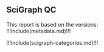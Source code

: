 ## SciGraph QC
This report is based on the versions:  
!!!include(metadata.md)!!!

!!!include(scigraph-categories.md)!!!
